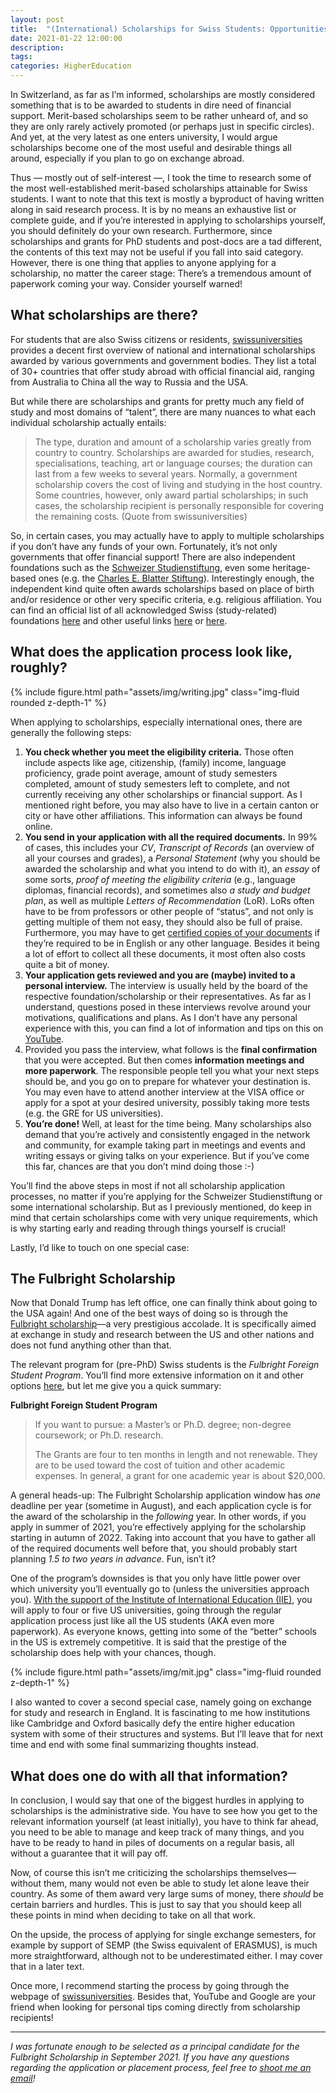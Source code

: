 ```yaml
---
layout: post
title:  "(International) Scholarships for Swiss Students: Opportunities and Resources"
date: 2021-01-22 12:00:00
description: 
tags: 
categories: HigherEducation
---
```

In Switzerland, as far as I’m informed, scholarships are mostly considered something that is to be awarded to students in dire need of financial support. Merit-based scholarships seem to be rather unheard of, and so they are only rarely actively promoted (or perhaps just in specific circles). And yet, at the very latest as one enters university, I would argue scholarships become one of the most useful and desirable things all around, especially if you plan to go on exchange abroad.

Thus — mostly out of self-interest —, I took the time to research some of the most well-established merit-based scholarships attainable for Swiss students. I want to note that this text is mostly a byproduct of having written along in said research process. It is by no means an exhaustive list or complete guide, and if you’re interested in applying to scholarships yourself, you should definitely do your own research. Furthermore, since scholarships and grants for PhD students and post-docs are a tad different, the contents of this text may not be useful if you fall into said category. However, there is one thing that applies to anyone applying for a scholarship, no matter the career stage: There’s a tremendous amount of paperwork coming your way. Consider yourself warned!

<h2>What scholarships are there?</h2>
For students that are also Swiss citizens or residents, <a href="https://www.swissuniversities.ch/en/service/scholarships-for-study-abroad/government-scholarships/scholarship-offers" target="_blank">swissuniversities</a> provides a decent first overview of national and international scholarships awarded by various governments and government bodies. They list a total of 30+ countries that offer study abroad with official financial aid, ranging from Australia to China all the way to Russia and the USA.

But while there are scholarships and grants for pretty much any field of study and most domains of “talent”, there are many nuances to what each individual scholarship actually entails:

<blockquote>
The type, duration and amount of a scholarship varies greatly from country to country. Scholarships are awarded for studies, research, specialisations, teaching, art or language courses; the duration can last from a few weeks to several years. Normally, a government scholarship covers the cost of living and studying in the host country. Some countries, however, only award partial scholarships; in such cases, the scholarship recipient is personally responsible for covering the remaining costs. (Quote from swissuniversities)
</blockquote>

So, in certain cases, you may actually have to apply to multiple scholarships if you don’t have any funds of your own. Fortunately, it’s not only governments that offer financial support! There are also independent foundations such as the <a href="https://www.studienstiftung.ch/" target="_blank">Schweizer Studienstiftung</a>, even some heritage-based ones (e.g. the <a href="https://blatterstiftung.ch/" target="_blank">Charles E. Blatter Stiftung</a>). Interestingly enough, the independent kind quite often awards scholarships based on place of birth and/or residence or other very specific criteria, e.g. religious affiliation. You can find an official list of all acknowledged Swiss (study-related) foundations <a href="https://www.edi.admin.ch/edi/de/home/fachstellen/eidgenoessische-stiftungsaufsicht/stiftungsverzeichnis.exturl.html/aHR0cHM6Ly9lc3YuZGVpbW9zLmNoL0hvbWUvUmVzdWx0cw==.html?Keyword=studium&TopicId=&Lang=de" target="_blank">here</a> and other useful links <a href="https://www.swissuniversities.ch/services/stipendien-ausland/weitere-informationen/stiftungen/foerderung" target="_blank">here</a> or <a href="https://www.eda.admin.ch/countries/latvia/de/home/dienstleistungen/stipendien.html" target="_blank">here</a>.

<h2>What does the application process look like, roughly?</h2>

<div class="row mt-3">
    <div class="col-sm mt-3 mt-md-0">
        {% include figure.html path="assets/img/writing.jpg" class="img-fluid rounded z-depth-1" %}
    </div>
</div>

When applying to scholarships, especially international ones, there are generally the following steps:
<ol>
    <li><b>You check whether you meet the eligibility criteria.</b> Those often include aspects like age, citizenship, (family) income, language proficiency, grade point average, amount of study semesters completed, amount of study semesters left to complete, and not currently receiving any other scholarships or financial support. As I mentioned right before, you may also have to live in a certain canton or city or have other affiliations. This information can always be found online.</li>
    <li><b>You send in your application with all the required documents.</b> In 99% of cases, this includes your <em>CV</em>, <em>Transcript of Records</em> (an overview of all your courses and grades), a <em>Personal Statement</em> (why you should be awarded the scholarship and what you intend to do with it), an <em>essay</em> of some sorts, <em>proof of meeting the eligibility criteria</em> (e.g., language diplomas, financial records), and sometimes also <em>a study and budget plan</em>, as well as multiple <em>Letters of Recommendation</em> (LoR). LoRs often have to be from professors or other people of “status”, and not only is getting multiple of them not easy, they should also be full of praise. Furthermore, you may have to get <a href="https://www.eda.admin.ch/countries/germany/de/home/dienstleistungen/beglaubigung.html" target="_blank">certified copies of your documents</a> if they’re required to be in English or any other language. Besides it being a lot of effort to collect all these documents, it most often also costs quite a bit of money.</li>
    <li><b>Your application gets reviewed and you are (maybe) invited to a personal interview.</b> The interview is usually held by the board of the respective foundation/scholarship or their representatives. As far as I understand, questions posed in these interviews revolve around your motivations, qualifications and plans. As I don’t have any personal experience with this, you can find a lot of information and tips on this on <a href="https://www.youtube.com/results?search_query=fulbright+interview" target="_blank">YouTube</a>.</li>
    <li>Provided you pass the interview, what follows is the <b>final confirmation</b> that you were accepted. But then comes <b>information meetings and more paperwork</b>. The responsible people tell you what your next steps should be, and you go on to prepare for whatever your destination is. You may even have to attend another interview at the VISA office or apply for a spot at your desired university, possibly taking more tests (e.g. the GRE for US universities).</li>
    <li><b>You’re done!</b> Well, at least for the time being. Many scholarships also demand that you’re actively and consistently engaged in the network and community, for example taking part in meetings and events and writing essays or giving talks on your experience. But if you’ve come this far, chances are that you don’t mind doing those :-)</li>
</ol>

You’ll find the above steps in most if not all scholarship application processes, no matter if you’re applying for the Schweizer Studienstiftung or some international scholarship. But as I previously mentioned, do keep in mind that certain scholarships come with very unique requirements, which is why starting early and reading through things yourself is crucial!

Lastly, I’d like to touch on one special case:

<h2>The Fulbright Scholarship</h2>
Now that Donald Trump has left office, one can finally think about going to the USA again! And one of the best ways of doing so is through the <a href="" target="_blank">Fulbright scholarship</a>––a very prestigious accolade. It is specifically aimed at exchange in study and research between the US and other nations and does not fund anything other than that.

The relevant program for (pre-PhD) Swiss students is the <em>Fulbright Foreign Student Program</em>. You’ll find more extensive information on it and other options <a href="https://ch.usembassy.gov/education-culture/fulbright/" target="_blank">here</a>, but let me give you a quick summary:

<b>Fulbright Foreign Student Program</b>
<blockquote>
If you want to pursue: a Master’s or Ph.D. degree; non-degree coursework; or Ph.D. research.

The Grants are four to ten months in length and not renewable. They are to be used toward the cost of tuition and other academic expenses. In general, a grant for one academic year is about $20,000.
</blockquote>

A general heads-up: The Fulbright Scholarship application window has <em>one</em> deadline per year (sometime in August), and each application cycle is for the award of the scholarship in the <em>following</em> year. In other words, if you apply in summer of 2021, you’re effectively applying for the scholarship starting in autumn of 2022. Taking into account that you have to gather all of the required documents well before that, you should probably start planning <em>1.5 to two years in advance</em>. Fun, isn’t it?

One of the program’s downsides is that you only have little power over which university you’ll eventually go to (unless the universities approach you). <a href="https://www.swissuniversities.ch/service/stipendien-ausland/grants-for-the-usa/fulbright-student-grants" target="_blank">With the support of the Institute of International Education (IIE)</a>, you will apply to four or five US universities, going through the regular application process just like all the US students (AKA even more paperwork). As everyone knows, getting into some of the “better” schools in the US is extremely competitive. It is said that the prestige of the scholarship does help with your chances, though.

<div class="row mt-3">
    <div class="col-sm mt-3 mt-md-0">
        {% include figure.html path="assets/img/mit.jpg" class="img-fluid rounded z-depth-1" %}
    </div>
</div>

I also wanted to cover a second special case, namely going on exchange for study and research in England. It is fascinating to me how institutions like Cambridge and Oxford basically defy the entire higher education system with some of their structures and systems. But I’ll leave that for next time and end with some final summarizing thoughts instead.

<h2>What does one do with all that information?</h2>
In conclusion, I would say that one of the biggest hurdles in applying to scholarships is the administrative side. You have to see how you get to the relevant information yourself (at least initially), you have to think far ahead, you need to be able to manage and keep track of many things, and you have to be ready to hand in piles of documents on a regular basis, all without a guarantee that it will pay off.

Now, of course this isn’t me criticizing the scholarships themselves––without them, many would not even be able to study let alone leave their country. As some of them award very large sums of money, there <em>should</em> be certain barriers and hurdles. This is just to say that you should keep all these points in mind when deciding to take on all that work.

On the upside, the process of applying for single exchange semesters, for example by support of SEMP (the Swiss equivalent of ERASMUS), is much more straightforward, although not to be underestimated either. I may cover that in a later text.

Once more, I recommend starting the process by going through the webpage of <a href="https://www.swissuniversities.ch/service/stipendien-ausland/regierungsstipendien" target="_blank">swissuniversities</a>. Besides that, YouTube and Google are your friend when looking for personal tips coming directly from scholarship recipients!

---

<em>I was fortunate enough to be selected as a principal candidate for the Fulbright Scholarship in September 2021. If you have any questions regarding the application or placement process, feel free to <a href="mailto:adaniabutto@gmail.com" target="_blank">shoot me an email</a>!